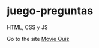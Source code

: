 # juego-preguntas
HTML, CSS y JS

Go to the site [Movie Quiz](https://movie-quiz-jsb18rt.netlify.app/)
